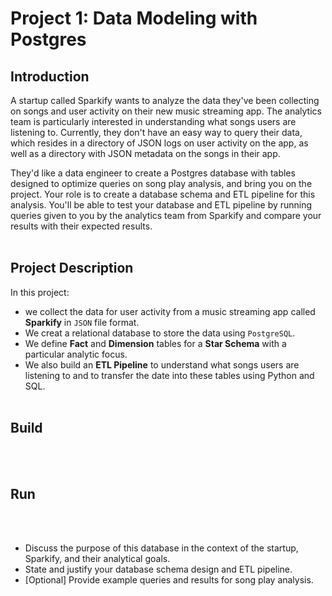 # Project 1: Data Modeling with Postgres


## Introduction
A startup called Sparkify wants to analyze the data they've been collecting on songs and user activity on their new music streaming app. The analytics team is particularly interested in understanding what songs users are listening to. Currently, they don't have an easy way to query their data, which resides in a directory of JSON logs on user activity on the app, as well as a directory with JSON metadata on the songs in their app.

They'd like a data engineer to create a Postgres database with tables designed to optimize queries on song play analysis, and bring you on the project. Your role is to create a database schema and ETL pipeline for this analysis. You'll be able to test your database and ETL pipeline by running queries given to you by the analytics team from Sparkify and compare your results with their expected results.
<br><br>


## Project Description
In this project:
- we collect the data for user activity from a music streaming app called **Sparkify** in `JSON` file format.
- We creat a relational database to store the data using `PostgreSQL`. 
- We define **Fact** and **Dimension** tables for a **Star Schema** with a particular analytic focus. 
- We also build an **ETL Pipeline** to understand what songs users are listening to and to transfer the date into these tables using Python and SQL.
<br><br>


## Build
<br><br>


## Run
<br><br>


- Discuss the purpose of this database in the context of the startup, Sparkify, and their analytical goals.
- State and justify your database schema design and ETL pipeline.
- [Optional] Provide example queries and results for song play analysis.

